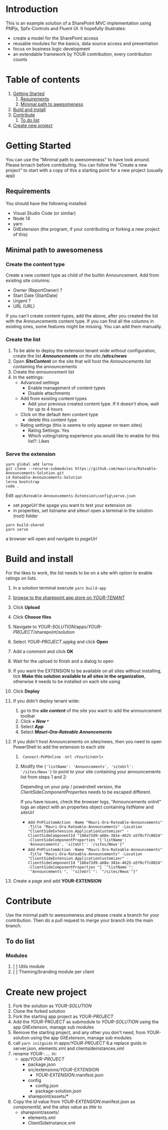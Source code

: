 # Introduction 
This is an example solution of a SharePoint MVC implementation using PNPjs, Spfx-Controls and Fluent UI.
It hopefully illustrates:
- create a model for the SharePoint access
- reusable modules for the basics, data source access and presentation
- focus on business logic development
- an extendable framework by YOUR contribution, every contribution counts

# Table of contents
1. [Getting Started](#getting-started)
    1. [Requirements](#requirements)
    2. [Minimal path to awesomeness](#minimal-path-to-awesomeness)
3. [Build and install](#build-and-install)
4. [Contribute](#contribute)
    1. [To do list](#to-do-list)
5. [Create new project](#create-new-project)

# Getting Started
You can use the "Minimal path to awesomeness" to have look around. Please brnach before contributing.
You can follow the "Create a new project" to start with a copy of this a starting point for a new project (usually app)

## Requirements
You should have the following installed:
- Visual Studio Code (or similar)
- Node 14
- yarn
- GitExtension (the program, if your contributing or forking a new project of this)

## Minimal path to awesomeness

### Create the content type
Create a new content type as child of the builtin Announcement.
Add from existing site columns:
- Owner (ReportOwner) ?
- Start Date (StartDate)
- Urgent ?
- URL (URL)

If you can't create content-types, add the above, after you created the list with the Announcements content type. If you can find all the columns in existing ones, some features might be missing. You can add them manually.

### Create the list
1. To be able to deploy the extension tenant wide without configuration, create the list *__Announcements__* on the site *__/sites/news__*
2. Open *__SiteContent__* on the site that will host the _Announcements_ list containing the announcements
3. Create the _announcement_ list
4. In the settings:
    - Advanced settings
        - Enable management of content types
        - Disable attachments
    - Add from existing content types
        - Add your previous created content type. If it doesn't show, wait for up to 4 hours
    - Click on the default item content type
        - delete this content type
    - Rating settings (this is seems to only appear on team sites)
        - Rating Settings: Yes
        - Which voting/rating experience you would like to enable for this list?: Likes

### Serve the extension
```
yarn global add lerna
git clone --recurse-submodules https://github.com/mauriora/Rateable-Announcements-Solution.git
cd Rateable-Announcements-Solution
lerna bootstrap
code .
```
Edit `app\Rateable-Announcements-Extension\config\serve.json`
 - set *pageUrl* the spage you want to test your extension on
 - in properties, set listname and siteurl
open a terminal in the solution (root) folder
```
yarn build-shared
yarn serve
```
a browser will open and navigate to *pageUrl*

# Build and install
For the likes to work, the list needs to be on a site with option to enable ratings on lists.

1. In a solution terminal execute `yarn build-app`
2. [browse to the sharepoint app store on *YOUR-TENANT*](https://YOUR-TENANT.sharepoint.com/sites/apps/AppCatalog/Forms/AllItems.aspx)
3. Click **Upload**
4. Click **Choose files**
5. Navigate to *YOUR-SOLUTION*/apps/*YOUR-PROJECT*/sharepoint/solution
6. Select *YOUR-PROJECT*.sppkg and click **Open**
7. Add a comment and click **OK**
8. Wait for the upload to finish and a dialog to open
9. If you want the EXTENSION to be available on all sites without installing, tick **Make this solution available to all sites in the organization**, otherwise it needs to be installed on each site using
10. Click **Deploy**
6. If you didn't deploy tenant wide:
   1. go to the *__site content__* of the site you want to add the announcement toolbar
   2. Click *__+ New ˅__*
   3. Select *__App__*
   4. Select *__Mauri-Ora-Rateable Annoncements__*
7. If you didn't host Announcements on sites/news, then you need to open PowerShell to add the extension to each site <YourSiteUrl>
   1. ` Connect-PnPOnline -Url <YourSiteUrl>`
   2. Modify the `{'listName': 'Announcements', 'siteUrl': '/sites/News'}` to point to your site containing your announcements list from steps 1 and 2:
    
      Depending on your pnp / powershell version, the _ClientSideComponentProperties_ needs to be escaped different.
    
      If you have issues, check the browser logs, "Announcements onInit" logs an object with an properties object containing _listName_ and _siteUrl_
      - `` Add-PnPCustomAction -Name "Mauri-Ora-Rateable-Announcements" -Title "Mauri-Ora-Rateable-Announcements" -Location "ClientSideExtension.ApplicationCustomizer" -ClientSideComponentId "188a73d9-a68e-381e-4625-a5f0cf7c0024" -ClientSideComponentProperties "{'listName': 'Announcements', 'siteUrl': '/sites/News'}" ``
      - `` Add-PnPCustomAction -Name "Mauri-Ora-Rateable-Announcements" -Title "Mauri-Ora-Rateable-Announcements" -Location "ClientSideExtension.ApplicationCustomizer" -ClientSideComponentId "188a73d9-a68e-381e-4625-a5f0cf7c0024" -ClientSideComponentProperties "{ `"listName`": `"Announcements`", `"siteUrl`": `"/sites/News`"}" ``

13. Create a page and add **YOUR-EXTENSION**

# Contribute
Use the minmal path to awesomeness and please create a branch for your contribution.
Then do a pull request to merge your branch into the main branch.

## To do list

### Modules
1. [ ] Utils module
1. [ ] Theming/branding module per client


# Create new project
1. Fork the solution as *YOUR-SOLUTION*
2. Clone the forked solution
3. Fork the starting app project as *YOUR-PROJECT*
4. Add the *YOUR-PROJECT* as submodule to *YOUR-SOLUTION* using the app GitExtenson, manage sub modules
5. Remove the starting project, and any other you don't need, from YOUR-solution using the app GitExtenson, manage sub modules
6. call `yarn initguids` in apps/*YOUR-PROJECT*
6.a replace guids in server.json, elements.xml and  clientsideinstances.xml
7. rename *YOUR-.....* in:
    - app/*YOUR-PROJECT*
        - package.json
        - src/extensions/*YOUR-EXTENSION*
            - *YOUR-EXTENSION*.manifest.json
        - config
            - config.json
            - package-solution.json
         - sharepoint/assets/*
8. Copy the *id* value from *YOUR-EXTENSION*.manifest.json as *componentId*, and the *alias* value as *title*  to
   - sharepoint/assets/
      - elements.xml
      - ClientSideInstance.xml

